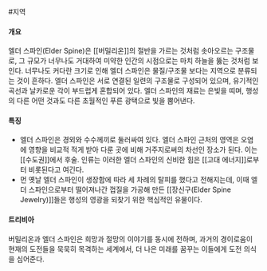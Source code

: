 #지역 
#### 개요
엘더 스파인(Elder Spine)은 [[버밀리온]]의 절반을 가르는 것처럼 솟아오르는 구조물로, 그 규모가 너무나도 거대하여 미약한 인간의 시점으로는 마치 하늘을 뚫는 것처럼 보인다. 너무나도 커다란 크기로 인해 엘더 스파인은 물질/구조물 보다는 지역으로 분류되는 것이 흔하다. 엘더 스파인은 서로 연결된 일련의 구조물로 구성되어 있으며, 유기적인 곡선과 날카로운 각이 부드럽게 혼합되어 있다. 엘더 스파인의 재료는 은빛을 띠며, 행성의 다른 어떤 것과도 다른 초월적인 푸른 광택으로 빛을 뿜어낸다.
#### 특징
- 엘더 스파인은 경외와 수수께끼로 둘러싸여 있다. 엘더 스파인 근처의 영역은 오염에 영향을 비교적 적게 받아 다룬 곳에 비해 거주지로써의 차선인 장소가 된다. 이는 [[수도권]]에서 후술. 인류는 이러한 엘더 스파인의 신비한 힘은 [[고대 에너지]]로부터 비롯된다고 여긴다.
- 먼 옛날 엘더 스파인이 생장함에 따라 세 차례의 탈피를 했다고 전해지는데, 이때 엘더 스파인으로부터 떨어져나간 껍질을 가공해 만든 [[장신구(Elder Spine Jewelry)]]들은 행성의 영광을 되찾기 위한 핵심적인 유물이다.
#### 트리비아
버밀리온과 엘더 스파인은 희망과 절망의 이야기를 동시에 전하며, 과거의 경이로움이 현재의 도전들을 묵묵히 목격하는 세계에서, 더 나은 미래를 꿈꾸는 이들에게 도전 의식을 심어준다.